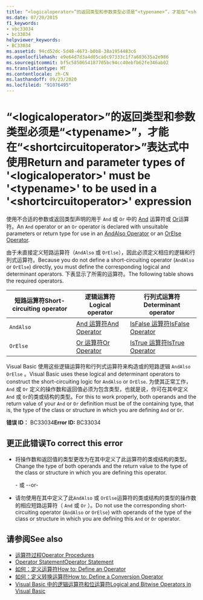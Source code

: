 ```yaml
---
title: “<logicaloperator>”的返回类型和参数类型必须是“<typename>”，才能在“<shortcircuitoperator>”表达式中使用
ms.date: 07/20/2015
f1_keywords:
- vbc33034
- bc33034
helpviewer_keywords:
- BC33034
ms.assetid: 94cd52dc-5d48-4673-b0b8-38a1954483c6
ms.openlocfilehash: e9e64d7d3a4d05ca0c97333c1f7a683635a2e986
ms.sourcegitcommit: bf5c5850654187705bc94cc40ebfb62fe346ab02
ms.translationtype: MT
ms.contentlocale: zh-CN
ms.lasthandoff: 09/23/2020
ms.locfileid: "91076495"
---
```

# <a name="return-and-parameter-types-of-logicaloperator-must-be-typename-to-be-used-in-a-shortcircuitoperator-expression"></a><span data-ttu-id="12639-102">“\<logicaloperator>”的返回类型和参数类型必须是“\<typename>”，才能在“\<shortcircuitoperator>”表达式中使用</span><span class="sxs-lookup"><span data-stu-id="12639-102">Return and parameter types of '\<logicaloperator>' must be '\<typename>' to be used in a '\<shortcircuitoperator>' expression</span></span>

<span data-ttu-id="12639-103">使用不合适的参数或返回类型声明的用于 `And` 或 `Or` 中的 [And](../language-reference/operators/andalso-operator.md) 运算符或 [Or](../language-reference/operators/orelse-operator.md)运算符。</span><span class="sxs-lookup"><span data-stu-id="12639-103">An `And` operator or an `Or` operator is declared with unsuitable parameters or return type for use in an [AndAlso Operator](../language-reference/operators/andalso-operator.md) or an [OrElse Operator](../language-reference/operators/orelse-operator.md).</span></span>  
  
 <span data-ttu-id="12639-104">由于未直接定义短路运算符（`AndAlso` 或 `OrElse`），因此必须定义相应的逻辑和行列式运算符。</span><span class="sxs-lookup"><span data-stu-id="12639-104">Because you do not define a short-circuiting operator (`AndAlso` or `OrElse`) directly, you must define the corresponding logical and determinant operators.</span></span> <span data-ttu-id="12639-105">下表显示了所需的运算符。</span><span class="sxs-lookup"><span data-stu-id="12639-105">The following table shows the required operators.</span></span>  
  
|<span data-ttu-id="12639-106">短路运算符</span><span class="sxs-lookup"><span data-stu-id="12639-106">Short-circuiting operator</span></span>|<span data-ttu-id="12639-107">逻辑运算符</span><span class="sxs-lookup"><span data-stu-id="12639-107">Logical operator</span></span>|<span data-ttu-id="12639-108">行列式运算符</span><span class="sxs-lookup"><span data-stu-id="12639-108">Determinant operator</span></span>|  
|--------------------------------|----------------------|--------------------------|  
|`AndAlso`|[<span data-ttu-id="12639-109">And 运算符</span><span class="sxs-lookup"><span data-stu-id="12639-109">And Operator</span></span>](../language-reference/operators/and-operator.md)|[<span data-ttu-id="12639-110">IsFalse 运算符</span><span class="sxs-lookup"><span data-stu-id="12639-110">IsFalse Operator</span></span>](../language-reference/operators/isfalse-operator.md)|  
|`OrElse`|[<span data-ttu-id="12639-111">Or 运算符</span><span class="sxs-lookup"><span data-stu-id="12639-111">Or Operator</span></span>](../language-reference/operators/or-operator.md)|[<span data-ttu-id="12639-112">IsTrue 运算符</span><span class="sxs-lookup"><span data-stu-id="12639-112">IsTrue Operator</span></span>](../language-reference/operators/istrue-operator.md)|  
  
 <span data-ttu-id="12639-113">Visual Basic 使用这些逻辑运算符和行列式运算符来构造或的短路逻辑 `AndAlso` `OrElse` 。</span><span class="sxs-lookup"><span data-stu-id="12639-113">Visual Basic uses these logical and determinant operators to construct the short-circuiting logic for `AndAlso` or `OrElse`.</span></span> <span data-ttu-id="12639-114">为使其正常工作， `And` 或 `Or` 定义的操作数和返回值必须为包含类型，也就是说，你可在其中定义 `And` 或 `Or`的类或结构的类型。</span><span class="sxs-lookup"><span data-stu-id="12639-114">For this to work properly, both operands and the return value of your `And` or `Or` definition must be of the containing type, that is, the type of the class or structure in which you are defining `And` or `Or`.</span></span>  
  
 <span data-ttu-id="12639-115">**错误 ID：** BC33034</span><span class="sxs-lookup"><span data-stu-id="12639-115">**Error ID:** BC33034</span></span>  
  
## <a name="to-correct-this-error"></a><span data-ttu-id="12639-116">更正此错误</span><span class="sxs-lookup"><span data-stu-id="12639-116">To correct this error</span></span>  
  
- <span data-ttu-id="12639-117">将操作数和返回值的类型更改为在其中定义了此运算符的类或结构的类型。</span><span class="sxs-lookup"><span data-stu-id="12639-117">Change the type of both operands and the return value to the type of the class or structure in which you are defining this operator.</span></span>  
  
     <span data-ttu-id="12639-118">\- 或 -</span><span class="sxs-lookup"><span data-stu-id="12639-118">-or-</span></span>  
  
- <span data-ttu-id="12639-119">请勿使用在其中定义了此`AndAlso` 或 `OrElse`运算符的类或结构的类型的操作数的相应短路运算符（ `And` 或 `Or` ）。</span><span class="sxs-lookup"><span data-stu-id="12639-119">Do not use the corresponding short-circuiting operator (`AndAlso` or `OrElse`) with operands of the type of the class or structure in which you are defining this `And` or `Or` operator.</span></span>  
  
## <a name="see-also"></a><span data-ttu-id="12639-120">请参阅</span><span class="sxs-lookup"><span data-stu-id="12639-120">See also</span></span>

- [<span data-ttu-id="12639-121">运算符过程</span><span class="sxs-lookup"><span data-stu-id="12639-121">Operator Procedures</span></span>](../programming-guide/language-features/procedures/operator-procedures.md)
- [<span data-ttu-id="12639-122">Operator Statement</span><span class="sxs-lookup"><span data-stu-id="12639-122">Operator Statement</span></span>](../language-reference/statements/operator-statement.md)
- [<span data-ttu-id="12639-123">如何：定义运算符</span><span class="sxs-lookup"><span data-stu-id="12639-123">How to: Define an Operator</span></span>](../programming-guide/language-features/procedures/how-to-define-an-operator.md)
- [<span data-ttu-id="12639-124">如何：定义转换运算符</span><span class="sxs-lookup"><span data-stu-id="12639-124">How to: Define a Conversion Operator</span></span>](../programming-guide/language-features/procedures/how-to-define-a-conversion-operator.md)
- [<span data-ttu-id="12639-125">Visual Basic 中的逻辑运算符和位运算符</span><span class="sxs-lookup"><span data-stu-id="12639-125">Logical and Bitwise Operators in Visual Basic</span></span>](../programming-guide/language-features/operators-and-expressions/logical-and-bitwise-operators.md)
